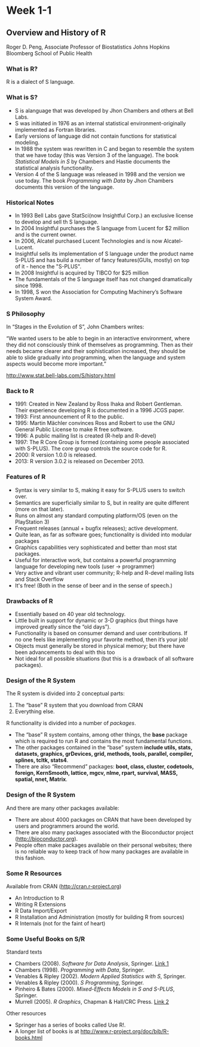 Week 1-1
========

## Overview and History of R
Roger D. Peng,
Associate Professor of Biostatistics Johns Hopkins Bloomberg School of Public Health

### What is R?
R is a dialect of S language.
### What is S?
* S is alanguage that was developed by Jhon Chambers and others at Bell Labs.
* S was initiated in 1976 as an internal statistical environment-originally implemented as Fortran libraries.
* Early versions of language did not contain functions for statistical modeling.
* In 1988 the system was rewritten in C and began to resemble the system that we have today (this was Version 3 of the language). The book *Statistical Models in S* by Chambers and Hastie documents the statistical analysis functionality.
* Version 4 of the S language was released in 1998 and the version we use today. The book *Programming with Data* by Jhon Chambers documents this version of the language.

### Historical Notes
* In 1993 Bell Labs gave StatSci(now Insightful Corp.) an exclusive license to develop and sell th S language.
* In 2004 Insightful purchases the S language from Lucent for $2 million and is the current owner.
* In 2006, Alcatel purchased Lucent Technologies and is now Alcatel-Lucent.
* Insightful sells its implementation of S language under the product name S-PLUS and has build a number of fancy features(GUIs, mostly) on top of it - hence the "S-PLUS".
* In 2008 Insightful is acquired by TIBCO for $25 million
* The fundamentals of the S language itself has not changed dramatically since 1998.
* In 1998, S won the Association for Computing Machinery’s Software System Award.

### S Philosophy
In “Stages in the Evolution of S”, John Chambers writes:

“We wanted users to be able to begin in an interactive environment, where they did not consciously think of themselves as programming. Then as their needs became clearer and their sophistication increased, they should be able to slide gradually into programming, when the language and system aspects would become more important.”

http://www.stat.bell-labs.com/S/history.html

### Back to R
* 1991: Created in New Zealand by Ross Ihaka and Robert Gentleman. Their experience developing R is documented in a 1996 JCGS paper.
* 1993: First announcement of R to the public.
* 1995: Martin Mächler convinces Ross and Robert to use the GNU General Public License to make R free software.
* 1996: A public mailing list is created (R-help and R-devel)
* 1997: The R Core Group is formed (containing some people associated with S-PLUS). The core group controls the source code for R.
* 2000: R version 1.0.0 is released.
* 2013: R version 3.0.2 is released on December 2013.

### Features of R
* Syntax is very similar to S, making it easy for S-PLUS users to switch over.
* Semantics are superficially similar to S, but in reality are quite different (more on that later).
* Runs on almost any standard computing platform/OS (even on the PlayStation 3)
* Frequent releases (annual + bugfix releases); active development.
* Quite lean, as far as software goes; functionality is divided into modular packages
* Graphics capabilities very sophisticated and better than most stat packages.
* Useful for interactive work, but contains a powerful programming language for developing new tools (user -> programmer)
* Very active and vibrant user community; R-help and R-devel mailing lists and Stack Overflow
* It's free! (Both in the sense of beer and in the sense of speech.)

### Drawbacks of R
* Essentially based on 40 year old technology.
* Little built in support for dynamic or 3-D graphics (but things have improved greatly since the “old days”).
* Functionality is based on consumer demand and user contributions. If no one feels like implementing your favorite method, then it’s your job!
* Objects must generally be stored in physical memory; but there have been advancements to deal with this too
* Not ideal for all possible situations (but this is a drawback of all software packages).

### Design of the R System
The R system is divided into 2 conceptual parts:
1. The “base” R system that you download from CRAN
2. Everything else.

R functionality is divided into a number of *packages*.

* The “base” R system contains, among other things, the **base** package which is required to run R and contains the most fundamental functions.
* The other packages contained in the “base” system **include utils, stats, datasets, graphics, grDevices, grid, methods, tools, parallel, compiler, splines, tcltk, stats4**.
* There are also “Recommend” packages: **boot, class, cluster, codetools, foreign, KernSmooth, lattice, mgcv, nlme, rpart, survival, MASS, spatial, nnet, Matrix**.

### Design of the R System
And there are many other packages available:

* There are about 4000 packages on CRAN that have been developed by users and programmers around the world.
* There are also many packages associated with the Bioconductor project (http://bioconductor.org).
* People often make packages available on their personal websites; there is no reliable way to keep track of how many packages are available in this fashion.

### Some R Resources
Available from CRAN (http://cran.r-project.org)

* An Introduction to R
* Writing R Extensions
* R Data Import/Export
* R Installation and Administration (mostly for building R from sources)
* R Internals (not for the faint of heart)

### Some Useful Books on S/R
Standard texts

* Chambers (2008). *Software for Data Analysis*, Springer. [Link 1]
* Chambers (1998). *Programming with Data*, Springer.
* Venables & Ripley (2002). *Modern Applied Statistics with S*, Springer.
* Venables & Ripley (2000). *S Programming*, Springer.
* Pinheiro & Bates (2000). *Mixed-Effects Models in S and S-PLUS*, Springer.
* Murrell (2005). *R Graphics*, Chapman & Hall/CRC Press. [Link 2]

Other resources
* Springer has a series of books called Use R!.
* A longer list of books is at http://www.r-project.org/doc/bib/R-books.html

[Link 1]:http://www.e-reading.ws/bookreader.php/137398/Software_for_Data_Analysis_-_Programming_with_R.pdf
[Link 2]:http://lux.e-reading-lib.org/bookreader.php/137370/C486x_BIB.pdf